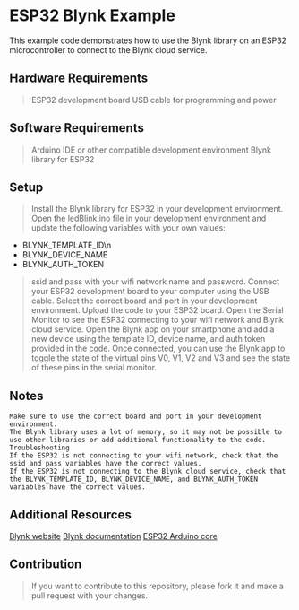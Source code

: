 # ESP32 Blynk Example
This example code demonstrates how to use the Blynk library on an ESP32 microcontroller to connect to the Blynk cloud service.

## Hardware Requirements
> ESP32 development board
> USB cable for programming and power
## Software Requirements
> Arduino IDE or other compatible development environment
> Blynk library for ESP32
## Setup
> Install the Blynk library for ESP32 in your development environment.
> Open the ledBlink.ino file in your development environment and update the following variables with your own values:
- BLYNK_TEMPLATE_ID\n
- BLYNK_DEVICE_NAME
- BLYNK_AUTH_TOKEN
> ssid and pass with your wifi network name and password.
> Connect your ESP32 development board to your computer using the USB cable.
> Select the correct board and port in your development environment.
> Upload the code to your ESP32 board.
> Open the Serial Monitor to see the ESP32 connecting to your wifi network and Blynk cloud service.
> Open the Blynk app on your smartphone and add a new device using the template ID, device name, and auth token provided in the code.
> Once connected, you can use the Blynk app to toggle the state of the virtual pins V0, V1, V2 and V3 and see the state of these pins in the serial monitor.
## Notes
```
Make sure to use the correct board and port in your development environment.
The Blynk library uses a lot of memory, so it may not be possible to use other libraries or add additional functionality to the code.
Troubleshooting
If the ESP32 is not connecting to your wifi network, check that the ssid and pass variables have the correct values.
If the ESP32 is not connecting to the Blynk cloud service, check that the BLYNK_TEMPLATE_ID, BLYNK_DEVICE_NAME, and BLYNK_AUTH_TOKEN variables have the correct values.
```
## Additional Resources
[Blynk website](https://blynk.io/)
[Blynk documentation](https://docs.blynk.io/en/)
[ESP32 Arduino core](https://github.com/espressif/arduino-esp32)
## Contribution
> If you want to contribute to this repository, please fork it and make a pull request with your changes.
